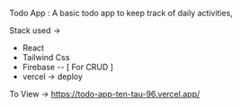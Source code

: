 Todo App :
A basic todo app to keep track of daily activities, 

Stack used -> 
* React
* Tailwind Css
* Firebase -- [ For CRUD ]
* vercel -> deploy 

To View -> https://todo-app-ten-tau-96.vercel.app/
